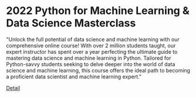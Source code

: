 # 2022 Python for Machine Learning & Data Science Masterclass

"Unlock the full potential of data science and machine learning with our comprehensive online course! With over 2 million students taught, our expert instructor has spent over a year perfecting the ultimate guide to mastering data science and machine learning in Python. Tailored for Python-savvy students seeking to delve deeper into the world of data science and machine learning, this course offers the ideal path to becoming a proficient data scientist and machine learning expert." 

[Detail](https://eduitfree.com/cCHU)
